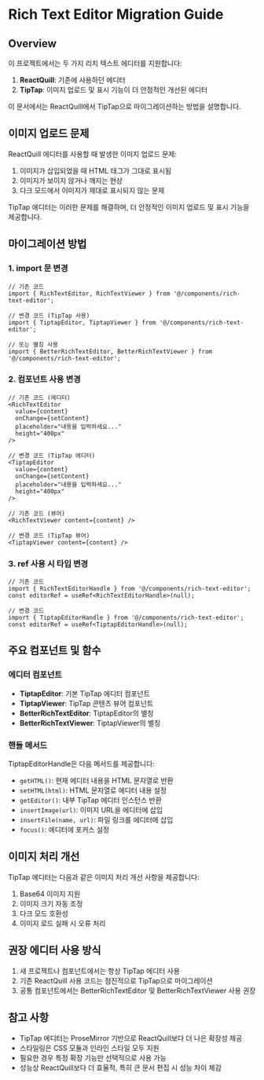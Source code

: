 # Rich Text Editor Migration Guide

## Overview

이 프로젝트에서는 두 가지 리치 텍스트 에디터를 지원합니다:

1. **ReactQuill**: 기존에 사용하던 에디터
2. **TipTap**: 이미지 업로드 및 표시 기능이 더 안정적인 개선된 에디터

이 문서에서는 ReactQuill에서 TipTap으로 마이그레이션하는 방법을 설명합니다.

## 이미지 업로드 문제

ReactQuill 에디터를 사용할 때 발생한 이미지 업로드 문제:

1. 이미지가 삽입되었을 때 HTML 태그가 그대로 표시됨
2. 이미지가 보이지 않거나 깨지는 현상
3. 다크 모드에서 이미지가 제대로 표시되지 않는 문제

TipTap 에디터는 이러한 문제를 해결하며, 더 안정적인 이미지 업로드 및 표시 기능을 제공합니다.

## 마이그레이션 방법

### 1. import 문 변경

```tsx
// 기존 코드
import { RichTextEditor, RichTextViewer } from '@/components/rich-text-editor';

// 변경 코드 (TipTap 사용)
import { TiptapEditor, TiptapViewer } from '@/components/rich-text-editor';

// 또는 별칭 사용
import { BetterRichTextEditor, BetterRichTextViewer } from '@/components/rich-text-editor';
```

### 2. 컴포넌트 사용 변경

```tsx
// 기존 코드 (에디터)
<RichTextEditor
  value={content}
  onChange={setContent}
  placeholder="내용을 입력하세요..."
  height="400px"
/>

// 변경 코드 (TipTap 에디터)
<TiptapEditor
  value={content}
  onChange={setContent}
  placeholder="내용을 입력하세요..."
  height="400px"
/>

// 기존 코드 (뷰어)
<RichTextViewer content={content} />

// 변경 코드 (TipTap 뷰어)
<TiptapViewer content={content} />
```

### 3. ref 사용 시 타입 변경

```tsx
// 기존 코드
import { RichTextEditorHandle } from '@/components/rich-text-editor';
const editorRef = useRef<RichTextEditorHandle>(null);

// 변경 코드
import { TiptapEditorHandle } from '@/components/rich-text-editor';
const editorRef = useRef<TiptapEditorHandle>(null);
```

## 주요 컴포넌트 및 함수

### 에디터 컴포넌트

- **TiptapEditor**: 기본 TipTap 에디터 컴포넌트
- **TiptapViewer**: TipTap 콘텐츠 뷰어 컴포넌트
- **BetterRichTextEditor**: TiptapEditor의 별칭
- **BetterRichTextViewer**: TiptapViewer의 별칭

### 핸들 메서드

TiptapEditorHandle은 다음 메서드를 제공합니다:

- `getHTML()`: 현재 에디터 내용을 HTML 문자열로 반환
- `setHTML(html)`: HTML 문자열로 에디터 내용 설정
- `getEditor()`: 내부 TipTap 에디터 인스턴스 반환
- `insertImage(url)`: 이미지 URL을 에디터에 삽입
- `insertFile(name, url)`: 파일 링크를 에디터에 삽입
- `focus()`: 에디터에 포커스 설정

## 이미지 처리 개선

TipTap 에디터는 다음과 같은 이미지 처리 개선 사항을 제공합니다:

1. Base64 이미지 지원
2. 이미지 크기 자동 조정
3. 다크 모드 호환성
4. 이미지 로드 실패 시 오류 처리

## 권장 에디터 사용 방식

1. 새 프로젝트나 컴포넌트에서는 항상 TipTap 에디터 사용
2. 기존 ReactQuill 사용 코드는 점진적으로 TipTap으로 마이그레이션
3. 공통 컴포넌트에서는 BetterRichTextEditor 및 BetterRichTextViewer 사용 권장

## 참고 사항

- TipTap 에디터는 ProseMirror 기반으로 ReactQuill보다 더 나은 확장성 제공
- 스타일링은 CSS 모듈과 인라인 스타일 모두 지원
- 필요한 경우 특정 확장 기능만 선택적으로 사용 가능
- 성능상 ReactQuill보다 더 효율적, 특히 큰 문서 편집 시 성능 차이 체감